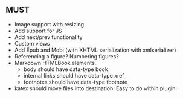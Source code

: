 ## MUST

- Image support with resizing
- Add support for JS
- Add next/prev functionality
- Custom views
- Add Epub and Mobi (with XHTML serialization with xmlserializer)
- Referencing a figure? Numbering figures?
- Markdown HTMLBook elements.
  - body should have data-type book
  - internal links should have data-type xref
  - footnotes should have data-type footnote
- katex should move files into destination. Easy to do within plugin.
